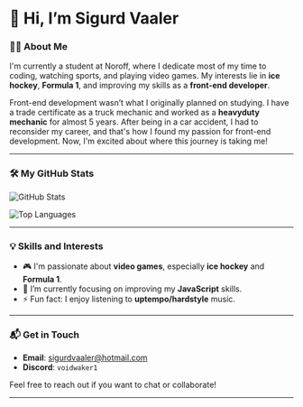 # 👋 Hi, I’m Sigurd Vaaler

### 👨‍💻 About Me
I'm currently a student at Noroff, where I dedicate most of my time to coding, watching sports, and playing video games. My interests lie in **ice hockey**, **Formula 1**, and improving my skills as a **front-end developer**.

Front-end development wasn’t what I originally planned on studying. I have a trade certificate as a truck mechanic and worked as a **heavyduty mechanic** for almost 5 years. After being in a car accident, I had to reconsider my career, and that's how I found my passion for front-end development. Now, I'm excited about where this journey is taking me!

---

### 🛠 My GitHub Stats

![GitHub Stats](https://github-readme-stats.vercel.app/api?username=Voidwaker&show_icons=true&theme=radical)

![Top Languages](https://github-readme-stats.vercel.app/api/top-langs/?username=Voidwaker&layout=compact&theme=radical)

---

### 💡 Skills and Interests
- 🎮 I'm passionate about **video games**, especially **ice hockey** and **Formula 1**.
- 🔭 I’m currently focusing on improving my **JavaScript** skills.
- ⚡ Fun fact: I enjoy listening to **uptempo/hardstyle** music.

---

### 📬 Get in Touch
- **Email**: [sigurdvaaler@hotmail.com](mailto:sigurdvaaler@hotmail.com)
- **Discord**: `voidwaker1`

Feel free to reach out if you want to chat or collaborate!

---

<!---
Voidwaker/Voidwaker is a ✨ special ✨ repository because its `README.md` (this file) appears on your GitHub profile.
You can click the Preview link to take a look at your changes.
--->

